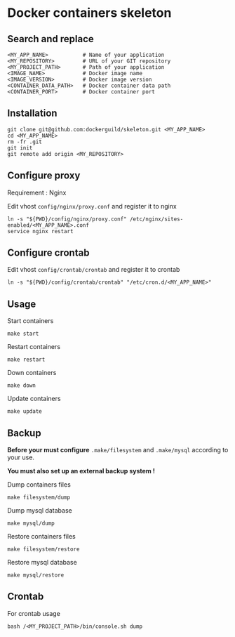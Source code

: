 # Docker containers skeleton

## Search and replace

    <MY_APP_NAME>           # Name of your application
    <MY_REPOSITORY>         # URL of your GIT repository
    <MY_PROJECT_PATH>       # Path of your application
    <IMAGE_NAME>            # Docker image name
    <IMAGE_VERSION>         # Docker image version
    <CONTAINER_DATA_PATH>   # Docker container data path
    <CONTAINER_PORT>        # Docker container port

## Installation

    git clone git@github.com:dockerguild/skeleton.git <MY_APP_NAME>
    cd <MY_APP_NAME>
    rm -fr .git
    git init
    git remote add origin <MY_REPOSITORY>

## Configure proxy

Requirement : Nginx

Edit vhost `config/nginx/proxy.conf` and register it to nginx

    ln -s "${PWD}/config/nginx/proxy.conf" /etc/nginx/sites-enabled/<MY_APP_NAME>.conf
    service nginx restart

## Configure crontab

Edit vhost `config/crontab/crontab` and register it to crontab

    ln -s "${PWD}/config/crontab/crontab" "/etc/cron.d/<MY_APP_NAME>"

## Usage

Start containers

    make start

Restart containers

    make restart

Down containers

    make down

Update containers

    make update

## Backup

**Before your must configure** `.make/filesystem` and `.make/mysql` according to your use.

**You must also set up an external backup system !**

Dump containers files

    make filesystem/dump

Dump mysql database

    make mysql/dump

Restore containers files

    make filesystem/restore

Restore mysql database

    make mysql/restore

## Crontab

For crontab usage

    bash /<MY_PROJECT_PATH>/bin/console.sh dump

